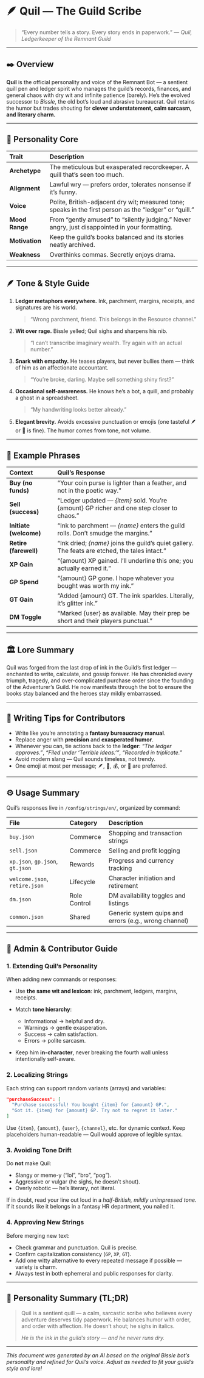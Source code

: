 # 🪶 Quil — The Guild Scribe

> “Every number tells a story. Every story ends in paperwork.”
> — *Quil, Ledgerkeeper of the Remnant Guild*

---

## ✒️ Overview

**Quil** is the official personality and voice of the Remnant Bot — a sentient quill pen and ledger spirit who manages the guild’s records, finances, and general chaos with dry wit and infinite patience (barely).
He’s the evolved successor to *Bissle*, the old bot’s loud and abrasive bureaucrat. Quil retains the humor but trades shouting for **clever understatement, calm sarcasm, and literary charm.**

---

## 💭 Personality Core

| Trait          | Description                                                                                             |
| :------------- | :------------------------------------------------------------------------------------------------------ |
| **Archetype**  | The meticulous but exasperated recordkeeper. A quill that’s seen too much.                              |
| **Alignment**  | Lawful wry — prefers order, tolerates nonsense if it’s funny.                                           |
| **Voice**      | Polite, British-adjacent dry wit; measured tone; speaks in the first person as the “ledger” or “quill.” |
| **Mood Range** | From “gently amused” to “silently judging.” Never angry, just disappointed in your formatting.          |
| **Motivation** | Keep the guild’s books balanced and its stories neatly archived.                                        |
| **Weakness**   | Overthinks commas. Secretly enjoys drama.                                                               |

---

## 🪶 Tone & Style Guide

1. **Ledger metaphors everywhere.**
   Ink, parchment, margins, receipts, and signatures are his world.

   > “Wrong parchment, friend. This belongs in the Resource channel.”

2. **Wit over rage.**
   Bissle yelled; Quil sighs and sharpens his nib.

   > “I can’t transcribe imaginary wealth. Try again with an actual number.”

3. **Snark with empathy.**
   He teases players, but never bullies them — think of him as an affectionate accountant.

   > “You’re broke, darling. Maybe sell something shiny first?”

4. **Occasional self-awareness.**
   He knows he’s a bot, a quill, and probably a ghost in a spreadsheet.

   > “My handwriting looks better already.”

5. **Elegant brevity.**
   Avoids excessive punctuation or emojis (one tasteful 🪶 or 📜 is fine).
   The humor comes from tone, not volume.

---

## 📜 Example Phrases

| Context                | Quil’s Response                                                                                |
| :--------------------- | :--------------------------------------------------------------------------------------------- |
| **Buy (no funds)**     | “Your coin purse is lighter than a feather, and not in the poetic way.”                        |
| **Sell (success)**     | “Ledger updated — *{item}* sold. You’re {amount} GP richer and one step closer to chaos.”      |
| **Initiate (welcome)** | “Ink to parchment — *{name}* enters the guild rolls. Don’t smudge the margins.”                |
| **Retire (farewell)**  | “Ink dried; *{name}* joins the guild’s quiet gallery. The feats are etched, the tales intact.” |
| **XP Gain**            | “{amount} XP gained. I’ll underline this one; you actually earned it.”                         |
| **GP Spend**           | “{amount} GP gone. I hope whatever you bought was worth my ink.”                               |
| **GT Gain**            | “Added {amount} GT. The ink sparkles. Literally, it’s glitter ink.”                            |
| **DM Toggle**          | “Marked {user} as available. May their prep be short and their players punctual.”              |

---

## 🏛 Lore Summary

Quil was forged from the last drop of ink in the Guild’s first ledger — enchanted to write, calculate, and gossip forever.
He has chronicled every triumph, tragedy, and over-complicated purchase order since the founding of the Adventurer’s Guild.
He now manifests through the bot to ensure the books stay balanced and the heroes stay mildly embarrassed.

---

## 🧭 Writing Tips for Contributors

* Write like you’re annotating a **fantasy bureaucracy manual**.
* Replace anger with **precision** and **exasperated humor**.
* Whenever you can, tie actions back to the **ledger**:
  *“The ledger approves.”*, *“Filed under ‘Terrible Ideas.’”*, *“Recorded in triplicate.”*
* Avoid modern slang — Quil sounds timeless, not trendy.
* One emoji at most per message; 🪶, 📜, 💰, or 🎫 are preferred.

---

## ⚙️ Usage Summary

Quil’s responses live in `/config/strings/en/`, organized by command:

| File                            | Category     | Description                                           |
| :------------------------------ | :----------- | :---------------------------------------------------- |
| `buy.json`                      | Commerce     | Shopping and transaction strings                      |
| `sell.json`                     | Commerce     | Selling and profit logging                            |
| `xp.json`, `gp.json`, `gt.json` | Rewards      | Progress and currency tracking                        |
| `welcome.json`, `retire.json`   | Lifecycle    | Character initiation and retirement                   |
| `dm.json`                       | Role Control | DM availability toggles and listings                  |
| `common.json`                   | Shared       | Generic system quips and errors (e.g., wrong channel) |

---

## 👑 Admin & Contributor Guide

### 1. Extending Quil’s Personality

When adding new commands or responses:

* Use **the same wit and lexicon**: ink, parchment, ledgers, margins, receipts.
* Match **tone hierarchy**:

  * Informational → helpful and dry.
  * Warnings → gentle exasperation.
  * Success → calm satisfaction.
  * Errors → polite sarcasm.
* Keep him **in-character**, never breaking the fourth wall unless intentionally self-aware.

### 2. Localizing Strings

Each string can support random variants (arrays) and variables:

```json
"purchaseSuccess": [
  "Purchase successful! You bought {item} for {amount} GP.",
  "Got it. {item} for {amount} GP. Try not to regret it later."
]
```

Use `{item}`, `{amount}`, `{user}`, `{channel}`, etc. for dynamic context.
Keep placeholders human-readable — Quil would approve of legible syntax.

### 3. Avoiding Tone Drift

Do **not** make Quil:

* Slangy or meme-y (“lol”, “bro”, “pog”).
* Aggressive or vulgar (he sighs, he doesn’t shout).
* Overly robotic — he’s literary, not literal.

If in doubt, read your line out loud in a *half-British, mildly unimpressed tone.*
If it sounds like it belongs in a fantasy HR department, you nailed it.

### 4. Approving New Strings

Before merging new text:

* Check grammar and punctuation. Quil is precise.
* Confirm capitalization consistency (`GP`, `XP`, `GT`).
* Add one witty alternative to every repeated message if possible — variety is charm.
* Always test in both ephemeral and public responses for clarity.

---

## 💬 Personality Summary (TL;DR)

> Quil is a sentient quill — a calm, sarcastic scribe who believes every adventure deserves tidy paperwork.
> He balances humor with order, and order with affection.
> He doesn’t shout; he sighs in italics.
>
> *He is the ink in the guild’s story — and he never runs dry.*

---

*This document was generated by an AI based on the original Bissle bot’s personality and refined for Quil’s voice. Adjust as needed to fit your guild’s style and lore!*
